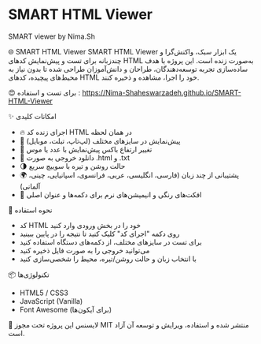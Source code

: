 # SMART HTML Viewer
SMART viewer by Nima.Sh

🌐 SMART HTML Viewer
SMART HTML Viewer یک ابزار سبک، واکنش‌گرا و چندزبانه برای تست و پیش‌نمایش کدهای HTML به‌صورت زنده است. این پروژه با هدف ساده‌سازی تجربه توسعه‌دهندگان، طراحان و دانش‌آموزان طراحی شده تا بدون نیاز به محیط‌های پیچیده، کدهای HTML خود را اجرا، مشاهده و ذخیره کنند.

😍 برای تست و استفاده : https://Nima-Shaheswarzadeh.github.io/SMART-HTML-Viewer

✨ امکانات کلیدی
- 🔥 اجرای زنده کد HTML در همان لحظه
- 📱 پیش‌نمایش در سایزهای مختلف (لپ‌تاپ، تبلت، موبایل)
- 📏 تغییر ارتفاع باکس پیش‌نمایش با عدد یا موس
- 💾 دانلود خروجی به صورت .html و .txt
- 🌗 حالت روشن و تیره با سوییچ سریع
- 🌍 پشتیبانی از چند زبان (فارسی، انگلیسی، عربی، فرانسوی، اسپانیایی، چینی، آلمانی)
- 🎨 افکت‌های رنگی و انیمیشن‌های نرم برای دکمه‌ها و عنوان اصلی

🚀 نحوه استفاده
- کد HTML خود را در بخش ورودی وارد کنید
- روی دکمه "اجرای کد" کلیک کنید تا نتیجه را در پایین ببینید
- برای تست در سایزهای مختلف، از دکمه‌های دستگاه استفاده کنید
- می‌توانید خروجی را به صورت فایل ذخیره کنید
- با انتخاب زبان و حالت روشن/تیره، محیط را شخصی‌سازی کنید

📦 تکنولوژی‌ها
- HTML5 / CSS3
- JavaScript (Vanilla)
- Font Awesome (برای آیکون‌ها)

📁 لایسنس
این پروژه تحت مجوز MIT منتشر شده و استفاده، ویرایش و توسعه آن آزاد است.

